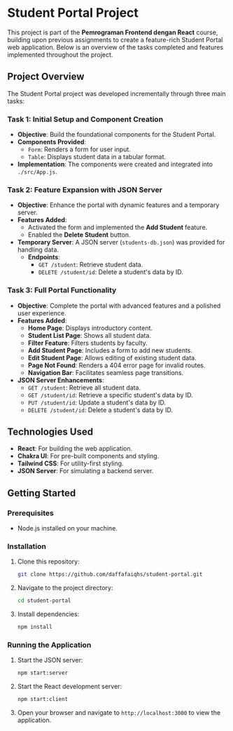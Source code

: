 # Student Portal Project

This project is part of the **Pemrograman Frontend dengan React** course, building upon previous assignments to create a feature-rich Student Portal web application. Below is an overview of the tasks completed and features implemented throughout the project.

## Project Overview

The Student Portal project was developed incrementally through three main tasks:

### Task 1: Initial Setup and Component Creation

- **Objective**: Build the foundational components for the Student Portal.
- **Components Provided**:
  - `Form`: Renders a form for user input.
  - `Table`: Displays student data in a tabular format.
- **Implementation**: The components were created and integrated into `./src/App.js`.

### Task 2: Feature Expansion with JSON Server

- **Objective**: Enhance the portal with dynamic features and a temporary server.
- **Features Added**:
  - Activated the form and implemented the **Add Student** feature.
  - Enabled the **Delete Student** button.
- **Temporary Server**: A JSON server (`students-db.json`) was provided for handling data.
  - **Endpoints**:
    - `GET /student`: Retrieve student data.
    - `DELETE /student/id`: Delete a student's data by ID.

### Task 3: Full Portal Functionality

- **Objective**: Complete the portal with advanced features and a polished user experience.
- **Features Added**:
  - **Home Page**: Displays introductory content.
  - **Student List Page**: Shows all student data.
  - **Filter Feature**: Filters students by faculty.
  - **Add Student Page**: Includes a form to add new students.
  - **Edit Student Page**: Allows editing of existing student data.
  - **Page Not Found**: Renders a 404 error page for invalid routes.
  - **Navigation Bar**: Facilitates seamless page transitions.
- **JSON Server Enhancements**:
  - `GET /student`: Retrieve all student data.
  - `GET /student/id`: Retrieve a specific student's data by ID.
  - `PUT /student/id`: Update a student's data by ID.
  - `DELETE /student/id`: Delete a student's data by ID.

## Technologies Used

- **React**: For building the web application.
- **Chakra UI**: For pre-built components and styling.
- **Tailwind CSS**: For utility-first styling.
- **JSON Server**: For simulating a backend server.

## Getting Started

### Prerequisites

- Node.js installed on your machine.

### Installation

1. Clone this repository:
   ```bash
   git clone https://github.com/daffafaiqhs/student-portal.git
   ```
2. Navigate to the project directory:
   ```bash
   cd student-portal
   ```
3. Install dependencies:
   ```bash
   npm install
   ```

### Running the Application

1. Start the JSON server:
   ```bash
   npm start:server
   ```
2. Start the React development server:
   ```bash
   npm start:client
   ```
3. Open your browser and navigate to `http://localhost:3000` to view the application.

